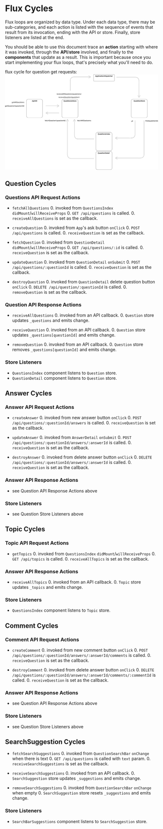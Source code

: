 # Flux Cycles

Flux loops are organized by data type. Under each data type, there may
be sub-categories, and each action is listed with the sequence of events
that result from its invocation, ending with the API or store. Finally,
store listeners are listed at the end.

You should be able to use this document trace an **action** starting
with where it was invoked, through the **API**/**store** involved, and
finally to the **components** that update as a result. This is important
because once you start implementing your flux loops, that's precisely
what you'll need to do.

flux cycle for question get requests:
![flux]

## Question Cycles

### Questions API Request Actions

* `fetchAllQuestions`
  0. invoked from `QuestionsIndex` `didMount`/`willReceiveProps`
  0. `GET /api/questions` is called.
  0. `receiveAllQuestions` is set as the callback.

* `createQuestion`
  0. invoked from `App`'s ask button `onClick`
  0. `POST /api/questions` is called.
  0. `receiveQuestion` is set as the callback.

* `fetchQuestion`
  0. invoked from `QuestionDetail` `didMount`/`willReceiveProps`
  0. `GET /api/questions/:id` is called.
  0. `receiveQuestion` is set as the callback.

* `updateQuestion`
  0. invoked from `QuestionDetail` `onSubmit`
  0. `POST /api/questions/:questionId` is called.
  0. `receiveQuestion` is set as the callback.

* `destroyQuestion`
  0. invoked from `QuestionDetail` delete question button `onClick`
  0. `DELETE /api/question/:questionId` is called.
  0. `removeQuestion` is set as the callback.

### Question API Response Actions

* `receiveAllQuestions`
  0. invoked from an API callback.
  0. `Question` store updates `_questions` and emits change.

* `receiveQuestion`
  0. invoked from an API callback.
  0. `Question` store updates `_questions[questionId]` and emits change.

* `removeQuestion`
  0. invoked from an API callback.
  0. `Question` store removes `_questions[questionId]` and emits change.

### Store Listeners

* `QuestionsIndex` component listens to `Question` store.
* `QuestionDetail` component listens to `Question` store.


## Answer Cycles

### Answer API Request Actions

* `createAnswer`
  0. invoked from new answer button `onClick`
  0. `POST /api/questions/:questionId/answers` is called.
  0. `receiveQuestion` is set as the callback.

* `updateAnswer`
  0. invoked from `AnswerDetail` `onSubmit`
  0. `POST /api/questions/:questionId/answers/:answerId` is called.
  0. `receiveQuestion` is set as the callback.

* `destroyAnswer`
  0. invoked from delete answer button `onClick`
  0. `DELETE /api/questions/:questionId/answers/:answerId` is called.
  0. `receiveQuestion` is set as the callback.

### Answer API Response Actions

* see Question API Response Actions above

### Store Listeners

* see Question Store Listeners above


## Topic Cycles

### Topic API Request Actions

* `getTopics`
  0. invoked from `QuestionsIndex` `didMount`/`willReceiveProps`
  0. `GET /api/topics` is called.
  0. `receiveAllTopics` is set as the callback.

### Answer API Response Actions

* `receiveAllTopics`
  0. invoked from an API callback.
  0. `Topic` store updates `_topics` and emits change.

### Store Listeners

* `QuestionsIndex` component listens to `Topic` store.


## Comment Cycles

### Comment API Request Actions

* `createComment`
  0. invoked from new comment button `onClick`
  0. `POST /api/questions/:questionId/answers/:answerId/comments` is called.
  0. `receiveQuestion` is set as the callback.

* `destroyComment`
  0. invoked from delete answer button `onClick`
  0. `DELETE /api/questions/:questionId/answers/:answerId/comments/:commentId` is called.
  0. `receiveQuestion` is set as the callback.

### Answer API Response Actions

* see Question API Response Actions above

### Store Listeners

* see Question Store Listeners above


## SearchSuggestion Cycles

* `fetchSearchSuggestions`
  0. invoked from `QuestionSearchBar` `onChange` when there is text
  0. `GET /api/questions` is called with `text` param.
  0. `receiveSearchSuggestions` is set as the callback.

* `receiveSearchSuggestions`
  0. invoked from an API callback.
  0. `SearchSuggestion` store updates `_suggestions` and emits change.

* `removeSearchSuggestions`
  0. invoked from `QuestionSearchBar` `onChange` when empty
  0. `SearchSuggestion` store resets `_suggestions` and emits change.

### Store Listeners

* `SearchBarSuggestions` component listens to `SearchSuggestion` store.



[flux]: ./flux.png
